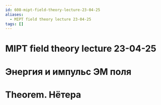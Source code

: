 ```yaml
---
id: 608-mipt-field-theory-lecture-23-04-25
aliases:
  - MIPT field theory lecture 23-04-25
tags: []
---
```


# MIPT field theory lecture 23-04-25

# Энергия и импульс ЭМ поля

# Theorem. Нётера
